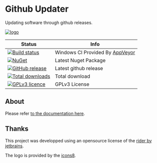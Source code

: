 # Github Updater

Updating software through github releases.

[![logo](docs/images/logo.png)](https://jcaillon.github.io/GithubUpdater/)

Status | Info
------ | --------
[![Build status](https://ci.appveyor.com/api/projects/status/nnxt2i0fbi3v67v5/branch/master?svg=true)](https://ci.appveyor.com/project/jcaillon/githubupdater) | Windows CI Provided By [AppVeyor][]
[![NuGet](https://img.shields.io/nuget/v/Noyacode.GithubUpdater.svg)](https://www.nuget.org/packages/Noyacode.GithubUpdater/) | Latest Nuget Package
[![GitHub release](https://img.shields.io/github/release/jcaillon/GithubUpdater.svg)](https://github.com/jcaillon/GithubUpdater/releases/latest) | Latest github release
[![Total downloads](https://img.shields.io/github/downloads/jcaillon/GithubUpdater/total.svg)](https://github.com/jcaillon/GithubUpdater/releases) | Total download
[![GPLv3 licence](https://img.shields.io/badge/License-GPLv3-74A5C2.svg)](https://github.com/jcaillon/GithubUpdater/blob/master/LICENSE) | GPLv3 License


[AppVeyor]:http://www.appveyor.com/

## About

Please refer [to the documentation here](https://jcaillon.github.io/GithubUpdater/).

## Thanks

This project was developped using an opensource license of the [rider by jetbrains](https://www.jetbrains.com/).

The logo is provided by the [icons8](https://icons8.com/).
